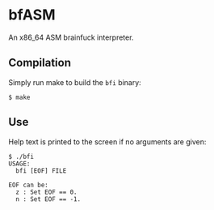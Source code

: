 # bfASM
An x86\_64 ASM brainfuck interpreter.

## Compilation
Simply run make to build the `bfi` binary:

    $ make

## Use
Help text is printed to the screen if no arguments are given:

    $ ./bfi 
    USAGE:
      bfi [EOF] FILE

    EOF can be:
      z : Set EOF == 0.
      n : Set EOF == -1.


